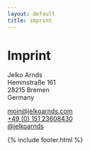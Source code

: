 ```yaml
---
layout: default
title: imprint
---
```


# Imprint

Jelko Arnds<br/>
Hemmstraße 161<br/>
28215 Bremen<br/>
Germany<br/>

[moin@jelkoarnds.com](mailto:moin@jelkoarnds.com)<br/>
[+49 (0) 151 23608430](tel:004915123608430)<br/>
[@jelkoarnds](http://twitter.com/jelkoarnds)

{% include footer.html %}
